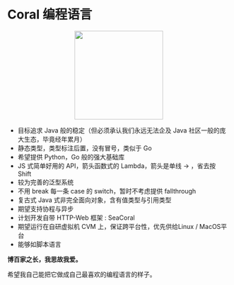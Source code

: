 # Coral 编程语言

<div style="width: 100%; display: flex; justify-content: center; align-items: center">
    <img style="margin: 0 auto;" alt="" width="200" src="http://rpzoss.oss-cn-chengdu.aliyuncs.com/tmyBlog/2020-05-21-172105.png" />
</div>

- 目标追求 Java 般的稳定（但必须承认我们永远无法企及 Java 社区一般的庞大生态，毕竟经年累月）
- 静态类型，类型标注后置，没有冒号，类似于 Go
- 希望提供 Python，Go 般的强大基础库
- JS 式简单好用的 API，箭头函数式的 Lambda，箭头是单线 → ，省去按 Shift
- 较为完善的泛型系统
- 不用 break 每一条 case 的 switch，暂时不考虑提供 fallthrough
- 复古式 Java 式非完全面向对象，含有值类型与引用类型
- 期望支持协程与异步
- 计划开发自带 HTTP-Web 框架 : SeaCoral
- 期望运行在自研虚拟机 CVM 上，保证跨平台性，优先供给Linux / MacOS平台
- 能够如脚本语言


**博百家之长，我思故我爱。**

希望我自己能把它做成自己最喜欢的编程语言的样子。
